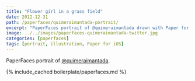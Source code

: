 ```yaml
---
title: "Flower girl in a grass field"
date: 2012-12-31
path: /paperfaces/quimeraimantada-portrait/
excerpt: "PaperFaces portrait of @quimeraimantada drawn with Paper for iOS on an iPad."
image: ../../images/paperfaces-quimeraimantada-twitter.jpg
categories: [paperfaces]
tags: [portrait, illustration, Paper for iOS]
---
```


PaperFaces portrait of [@quimeraimantada](https://twitter.com/quimeraimantada).

{% include_cached boilerplate/paperfaces.md %}
